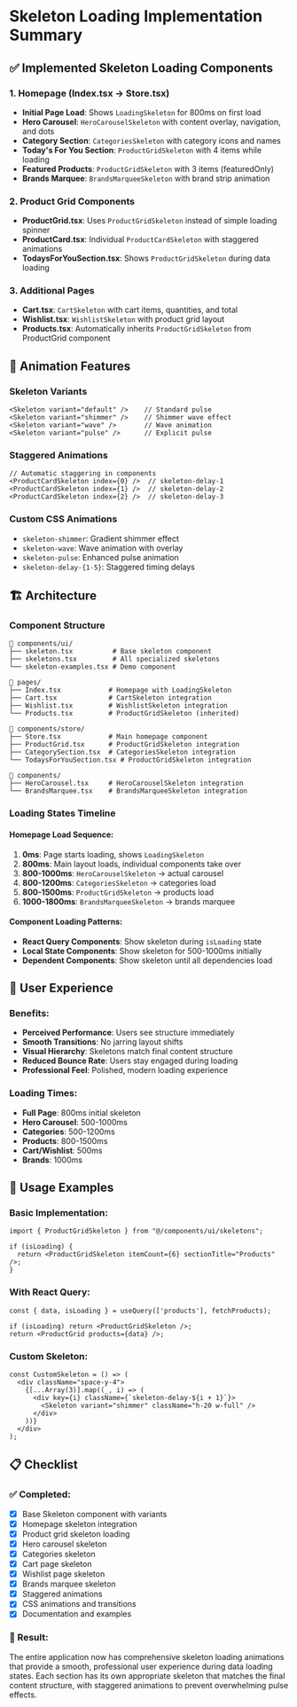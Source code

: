 # Skeleton Loading Implementation Summary

## ✅ Implemented Skeleton Loading Components

### 1. **Homepage (Index.tsx → Store.tsx)**
- **Initial Page Load**: Shows `LoadingSkeleton` for 800ms on first load
- **Hero Carousel**: `HeroCarouselSkeleton` with content overlay, navigation, and dots
- **Category Section**: `CategoriesSkeleton` with category icons and names
- **Today's For You Section**: `ProductGridSkeleton` with 4 items while loading
- **Featured Products**: `ProductGridSkeleton` with 3 items (featuredOnly)
- **Brands Marquee**: `BrandsMarqueeSkeleton` with brand strip animation

### 2. **Product Grid Components**
- **ProductGrid.tsx**: Uses `ProductGridSkeleton` instead of simple loading spinner
- **ProductCard.tsx**: Individual `ProductCardSkeleton` with staggered animations
- **TodaysForYouSection.tsx**: Shows `ProductGridSkeleton` during data loading

### 3. **Additional Pages**
- **Cart.tsx**: `CartSkeleton` with cart items, quantities, and total
- **Wishlist.tsx**: `WishlistSkeleton` with product grid layout
- **Products.tsx**: Automatically inherits `ProductGridSkeleton` from ProductGrid component

## 🎨 Animation Features

### Skeleton Variants
```tsx
<Skeleton variant="default" />    // Standard pulse
<Skeleton variant="shimmer" />    // Shimmer wave effect
<Skeleton variant="wave" />       // Wave animation
<Skeleton variant="pulse" />      // Explicit pulse
```

### Staggered Animations
```tsx
// Automatic staggering in components
<ProductCardSkeleton index={0} />  // skeleton-delay-1
<ProductCardSkeleton index={1} />  // skeleton-delay-2
<ProductCardSkeleton index={2} />  // skeleton-delay-3
```

### Custom CSS Animations
- `skeleton-shimmer`: Gradient shimmer effect
- `skeleton-wave`: Wave animation with overlay
- `skeleton-pulse`: Enhanced pulse animation
- `skeleton-delay-{1-5}`: Staggered timing delays

## 🏗️ Architecture

### Component Structure
```
📁 components/ui/
├── skeleton.tsx          # Base skeleton component
├── skeletons.tsx         # All specialized skeletons
└── skeleton-examples.tsx # Demo component

📁 pages/
├── Index.tsx            # Homepage with LoadingSkeleton
├── Cart.tsx             # CartSkeleton integration
├── Wishlist.tsx         # WishlistSkeleton integration
└── Products.tsx         # ProductGridSkeleton (inherited)

📁 components/store/
├── Store.tsx            # Main homepage component
├── ProductGrid.tsx      # ProductGridSkeleton integration
├── CategorySection.tsx  # CategoriesSkeleton integration
└── TodaysForYouSection.tsx # ProductGridSkeleton integration

📁 components/
├── HeroCarousel.tsx     # HeroCarouselSkeleton integration
└── BrandsMarquee.tsx    # BrandsMarqueeSkeleton integration
```

### Loading States Timeline

#### Homepage Load Sequence:
1. **0ms**: Page starts loading, shows `LoadingSkeleton`
2. **800ms**: Main layout loads, individual components take over
3. **800-1000ms**: `HeroCarouselSkeleton` → actual carousel
4. **800-1200ms**: `CategoriesSkeleton` → categories load
5. **800-1500ms**: `ProductGridSkeleton` → products load
6. **1000-1800ms**: `BrandsMarqueeSkeleton` → brands marquee

#### Component Loading Patterns:
- **React Query Components**: Show skeleton during `isLoading` state
- **Local State Components**: Show skeleton for 500-1000ms initially
- **Dependent Components**: Show skeleton until all dependencies load

## 🎯 User Experience

### Benefits:
- **Perceived Performance**: Users see structure immediately
- **Smooth Transitions**: No jarring layout shifts
- **Visual Hierarchy**: Skeletons match final content structure
- **Reduced Bounce Rate**: Users stay engaged during loading
- **Professional Feel**: Polished, modern loading experience

### Loading Times:
- **Full Page**: 800ms initial skeleton
- **Hero Carousel**: 500-1000ms
- **Categories**: 500-1200ms  
- **Products**: 800-1500ms
- **Cart/Wishlist**: 500ms
- **Brands**: 1000ms

## 🚀 Usage Examples

### Basic Implementation:
```tsx
import { ProductGridSkeleton } from "@/components/ui/skeletons";

if (isLoading) {
  return <ProductGridSkeleton itemCount={6} sectionTitle="Products" />;
}
```

### With React Query:
```tsx
const { data, isLoading } = useQuery(['products'], fetchProducts);

if (isLoading) return <ProductGridSkeleton />;
return <ProductGrid products={data} />;
```

### Custom Skeleton:
```tsx
const CustomSkeleton = () => (
  <div className="space-y-4">
    {[...Array(3)].map((_, i) => (
      <div key={i} className={`skeleton-delay-${i + 1}`}>
        <Skeleton variant="shimmer" className="h-20 w-full" />
      </div>
    ))}
  </div>
);
```

## 📋 Checklist

### ✅ Completed:
- [x] Base Skeleton component with variants
- [x] Homepage skeleton integration
- [x] Product grid skeleton loading
- [x] Hero carousel skeleton
- [x] Categories skeleton
- [x] Cart page skeleton
- [x] Wishlist page skeleton
- [x] Brands marquee skeleton
- [x] Staggered animations
- [x] CSS animations and transitions
- [x] Documentation and examples

### 🎉 Result:
The entire application now has comprehensive skeleton loading animations that provide a smooth, professional user experience during data loading states. Each section has its own appropriate skeleton that matches the final content structure, with staggered animations to prevent overwhelming pulse effects.
